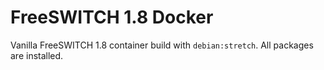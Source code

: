 # FreeSWITCH 1.8 Docker

Vanilla FreeSWITCH 1.8 container build with `debian:stretch`. All packages are installed.
